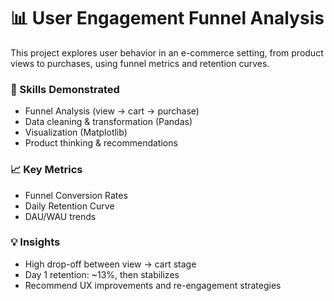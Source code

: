 # 📊 User Engagement Funnel Analysis
This project explores user behavior in an e-commerce setting, from product views to purchases, using funnel metrics and retention curves.

### 🧠 Skills Demonstrated
- Funnel Analysis (view → cart → purchase)
- Data cleaning & transformation (Pandas)
- Visualization (Matplotlib)
- Product thinking & recommendations

### 📈 Key Metrics
- Funnel Conversion Rates
- Daily Retention Curve
- DAU/WAU trends

### 💡 Insights
- High drop-off between view → cart stage
- Day 1 retention: ~13%, then stabilizes
- Recommend UX improvements and re-engagement strategies
